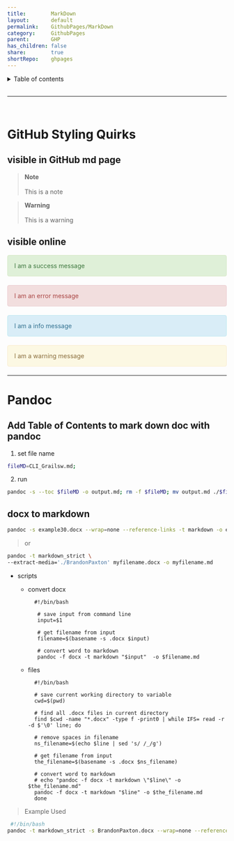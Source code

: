 ```yaml
---
title:        MarkDown
layout:       default
permalink:    GithubPages/MarkDown
category:     GithubPages
parent:       GHP
has_children: false
share:        true
shortRepo:    ghpages        
---
```



<details markdown="block">      
<summary>      
Table of contents      
</summary>      
{: .text-delta }      
1. TOC      
{:toc}      
</details>      

<br/>      

***      

<br/>      

# GitHub Styling Quirks

## visible in GitHub md page

> **Note**<br>    
> This is a note

> **Warning**<br>    
> This is a warning

## visible online

<div style="padding: 15px; border: 1px solid transparent; border-color: transparent; margin-bottom: 20px; border-radius: 4px; color: #3c763d; background-color: #dff0d8; border-color: #d6e9c6;">    
I am a success message    
</div>    

<div style="padding: 15px; border: 1px solid transparent; border-color: transparent; margin-bottom: 20px; border-radius: 4px; color: #a94442; background-color: #f2dede; border-color: #ebccd1;">    
I am an error message    
</div>    

<div style="padding: 15px; border: 1px solid transparent; border-color: transparent; margin-bottom: 20px; border-radius: 4px; color: #31708f; background-color: #d9edf7; border-color: #bce8f1;">    
I am a info message    
</div>    

<div style="padding: 15px; border: 1px solid transparent; border-color: transparent; margin-bottom: 20px; border-radius: 4px; color: #8a6d3b;; background-color: #fcf8e3; border-color: #faebcc;">    
I am a warning message    
</div>    
    
---    

# Pandoc

## Add Table of Contents to mark down doc with pandoc

1) set file name

```bash      
fileMD=CLI_Grailsw.md;      
```      

2) run

```bash      
pandoc -s --toc $fileMD -o output.md; rm -f $fileMD; mv output.md ./$fileMD;      
```      

## docx to markdown

```bash      
pandoc -s example30.docx --wrap=none --reference-links -t markdown -o example35.md      
```      

> or

  ```bash      
  pandoc -t markdown_strict \      
  --extract-media='./BrandonPaxton' myfilename.docx -o myfilename.md      
  ```      

- scripts
    - convert docx
      ```      
        #!/bin/bash      
        
         # save input from command line      
         input=$1      
        
         # get filename from input      
         filename=$(basename -s .docx $input)      
        
         # convert word to markdown      
         pandoc -f docx -t markdown "$input"  -o $filename.md      
       ```      

    - files
      ```      
        #!/bin/bash      
       
        # save current working directory to variable      
        cwd=$(pwd)      
       
        # find all .docx files in current directory      
        find $cwd -name "*.docx" -type f -print0 | while IFS= read -r -d $'\0' line; do      
       
        # remove spaces in filename      
        ns_filename=$(echo $line | sed 's/ /_/g')      
       
        # get filename from input      
        the_filename=$(basename -s .docx $ns_filename)      
       
        # convert word to markdown      
        # echo "pandoc -f docx -t markdown \"$line\" -o $the_filename.md"      
        pandoc -f docx -t markdown "$line" -o $the_filename.md      
        done      
      ```    

> Example Used

```bash    
 #!/bin/bash    
pandoc -t markdown_strict -s BrandonPaxton.docx --wrap=none --reference-links -t markdown -o BPResume.md;    
```    
